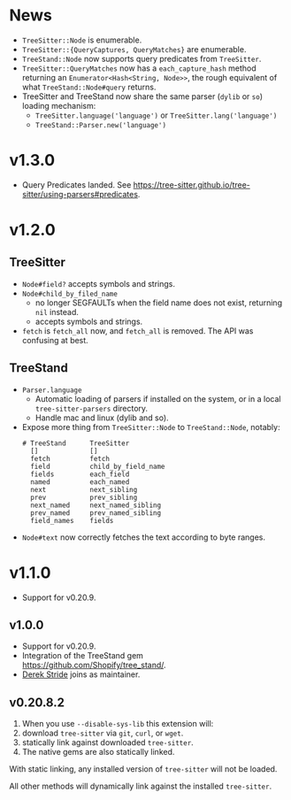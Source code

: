 # News

- `TreeSitter::Node` is enumerable.
- `TreeSitter::{QueryCaptures, QueryMatches}` are enumerable.
- `TreeStand::Node` now supports query predicates from `TreeSitter`.
- `TreeSitter::QueryMatches` now has a `each_capture_hash` method returning an `Enumerator<Hash<String, Node>>`,
  the rough equivalent of what `TreeStand::Node#query` returns.
- TreeSitter and TreeStand now share the same parser (`dylib` or `so`) loading mechanism:
  - `TreeSitter.language('language')` or `TreeSitter.lang('language')`
  - `TreeStand::Parser.new('language')`

# v1.3.0

- Query Predicates landed. See https://tree-sitter.github.io/tree-sitter/using-parsers#predicates.

# v1.2.0

## TreeSitter

- `Node#field?` accepts symbols and strings.
- `Node#child_by_filed_name`
  - no longer SEGFAULTs when the field name does not exist, returning `nil` instead.
  - accepts symbols and strings.
- `fetch` is `fetch_all` now, and `fetch_all` is removed. The API was confusing at best.

## TreeStand

- `Parser.language`
  - Automatic loading of parsers if installed on the system, or in a local `tree-sitter-parsers` directory.
  - Handle mac and linux (dylib and so).
- Expose more thing from `TreeSitter::Node` to `TreeStand::Node`, notably:
  ```
  # TreeStand      TreeSitter
    []             []
    fetch          fetch
    field          child_by_field_name
    fields         each_field
    named          each_named
    next           next_sibling
    prev           prev_sibling
    next_named     next_named_sibling
    prev_named     prev_named_sibling
    field_names    fields
  ```
- `Node#text` now correctly fetches the text according to byte ranges.

# v1.1.0

- Support for v0.20.9.

## v1.0.0

- Support for v0.20.9.
- Integration of the TreeStand gem https://github.com/Shopify/tree_stand/.
- [Derek Stride](https://github.com/DerekStride/) joins as maintainer.

## v0.20.8.2

1. When you use `--disable-sys-lib` this extension will:
  1. download `tree-sitter` via `git`, `curl`, or `wget`.
  1. statically link against downloaded `tree-sitter`.
1. The native gems are also statically linked.

With static linking, any installed version of `tree-sitter` will not be loaded.

All other methods will dynamically link against the installed `tree-sitter`.
